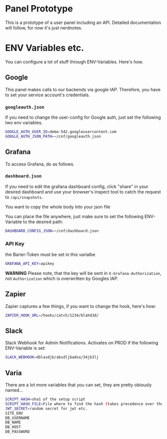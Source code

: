 # Panel Prototype

This is a prototype of a user panel including an API.
Detailed documentation will follow, for now it's just nerdnotes.

# ENV Variables etc.
You can configure a lot of stuff through ENV-Variables. Here's how.

## Google
This panel makes calls to our backends via google IAP. Therefore, you have to set your service account's credentials.

### `googleauth.json`
If you need to change the user-config for Google auth, just set the following two env variables.
```bash
GOOGLE_AUTH_USER_ID=demo-542.googleusercontent.com
GOOGLE_AUTH_JSON_PATH=~/cnf/googleauth.json
```

## Grafana
To access Grafana, do as follows.
### `dashboard.json`
If you need to edit the grafana dashboard config, click "share" in your desired dashboard and use your browser's inspect tool to catch the request to `/api/snapshots`.
 
You want to copy the whole body into your json file 

You can place the file anywhere, just make sure to set the following ENV-Variable to the desired path:
```bash
DASHBOARD_CONFIG_JSON=~/cnf/dashboard.json
```

### API Key
the Barier-Token must be set in this varialbe
```bash
GRAFANA_API_KEY=apikey
```
**WARNING** Please note, that the key will be sent in `X-Grafana-Authorization`, not `Authorization` which is overwritten by Googles IAP. 

## Zapier

Zapier captures a few things, if you want to change the hook, here's how:
```bash 
ZAPIER_HOOK_URL=/hooks/catch/1234/blahd3d/
```

## Slack

Slack Webhook for Admin Notifications. Activates on PROD if the following ENV-Variable is set:
```bash 
SLACK_WEBHOOK=dblasdjb/absdljbadso/34jb3lj
```

## Varia
There are a lot more variables that you can set, they are pretty obiously named...
```bash
SCRIPT_HASH=sha1 of the setup script
SCRIPT_HASH_FILE=File where to find the hash (takes precedence over the above)
JWT_SECRET=random secret for jwt etc.
SITE_ENV
DB_USERNAME
DB_NAME
DB_HOST
DB_PASSWORD
```
